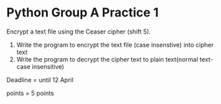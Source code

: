 # Python Group A Practice 1

Encrypt a text file using the Ceaser cipher (shift 5). 

1. Write the program to encrypt the text file (case insenstive) into cipher text
2. Write the program to decrypt the cipher text to plain text(normal text- case insensitive) 

Deadline = until 12 April

points = 5 points 